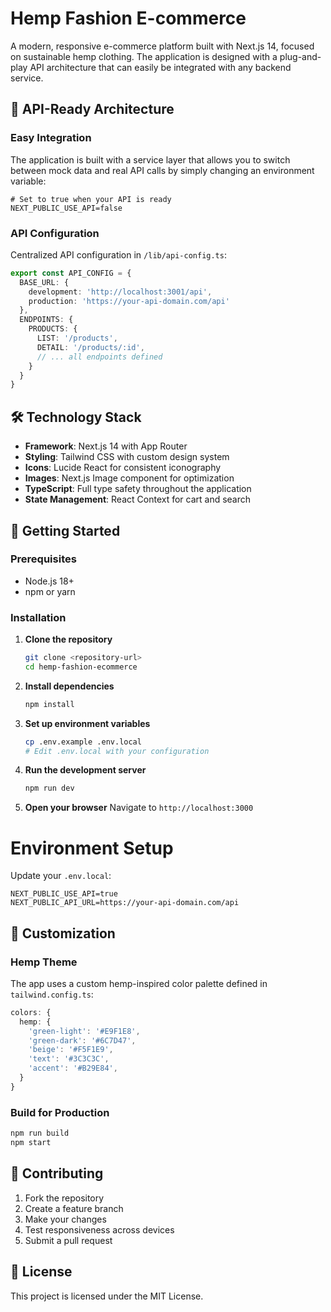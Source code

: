 # Hemp Fashion E-commerce

A modern, responsive e-commerce platform built with Next.js 14, focused on sustainable hemp clothing. The application is designed with a plug-and-play API architecture that can easily be integrated with any backend service.

## 🚀 API-Ready Architecture

### Easy Integration
The application is built with a service layer that allows you to switch between mock data and real API calls by simply changing an environment variable:

```env
# Set to true when your API is ready
NEXT_PUBLIC_USE_API=false
```

### API Configuration
Centralized API configuration in `/lib/api-config.ts`:

```typescript
export const API_CONFIG = {
  BASE_URL: {
    development: 'http://localhost:3001/api',
    production: 'https://your-api-domain.com/api'
  },
  ENDPOINTS: {
    PRODUCTS: {
      LIST: '/products',
      DETAIL: '/products/:id',
      // ... all endpoints defined
    }
  }
}
```

## 🛠 Technology Stack

- **Framework**: Next.js 14 with App Router
- **Styling**: Tailwind CSS with custom design system
- **Icons**: Lucide React for consistent iconography  
- **Images**: Next.js Image component for optimization
- **TypeScript**: Full type safety throughout the application
- **State Management**: React Context for cart and search

## 🔧 Getting Started

### Prerequisites
- Node.js 18+ 
- npm or yarn

### Installation

1. **Clone the repository**
   ```bash
   git clone <repository-url>
   cd hemp-fashion-ecommerce
   ```

2. **Install dependencies**
   ```bash
   npm install
   ```

3. **Set up environment variables**
   ```bash
   cp .env.example .env.local
   # Edit .env.local with your configuration
   ```

4. **Run the development server**
   ```bash
   npm run dev
   ```

5. **Open your browser**
   Navigate to `http://localhost:3000`

# Environment Setup
Update your `.env.local`:
```env
NEXT_PUBLIC_USE_API=true
NEXT_PUBLIC_API_URL=https://your-api-domain.com/api
```

## 🎨 Customization

### Hemp Theme
The app uses a custom hemp-inspired color palette defined in `tailwind.config.ts`:

```typescript
colors: {
  hemp: {
    'green-light': '#E9F1E8',
    'green-dark': '#6C7D47', 
    'beige': '#F5F1E9',
    'text': '#3C3C3C',
    'accent': '#B29E84',
  }
}
```


### Build for Production
```bash
npm run build
npm start
```

## 🤝 Contributing

1. Fork the repository
2. Create a feature branch
3. Make your changes
4. Test responsiveness across devices
5. Submit a pull request

## 📄 License

This project is licensed under the MIT License.


